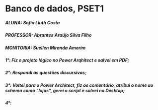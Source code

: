# Banco de dados, PSET1

##### ALUNA: Sofia Liuth Costa
##### PROFESSOR: Abrantes Araújo Silva Filho
##### MONITORIA: Suellen Miranda Amorim

##### 1°: Fiz o projeto lógico no Power Arqhitect e salvei em PDF;
##### 2°: Respondi as questões discursivas;
##### 3°: Voltei para o Power Architect, fiz os comentário, atribui o nome ao schema como "lojas", gerei o script e salvei no Desktop;
##### 4°:

